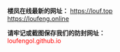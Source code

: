**楼凤在线最新的网址：**
<font color=green>https://louf.top</font>  
<font color=green>https://loufeng.online</font>

**请牢记或截图保存我们的防封网址：**<br>
<font color=red>loufengol.github.io</font>
